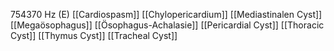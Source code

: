 754370 Hz (E)
[[Cardiospasm]]
[[Chylopericardium]]
[[Mediastinalen Cyst]]
[[Megaösophagus]]
[[Ösophagus-Achalasie]]
[[Pericardial Cyst]]
[[Thoracic Cyst]]
[[Thymus Cyst]]
[[Tracheal Cyst]]